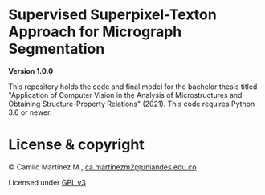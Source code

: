 # Supervised Superpixel-Texton Approach for Micrograph Segmentation

**Version 1.0.0**

This repository holds the code and final model for the bachelor thesis titled "Application of Computer Vision in the Analysis of Microstructures and Obtaining Structure-Property Relations" (2021). This code requires Python 3.6 or newer.

# License & copyright
© Camilo Martínez M., <ca.martinezm2@uniandes.edu.co>

Licensed under [GPL v3](LICENSE)
